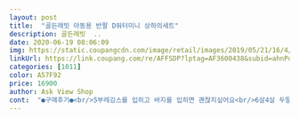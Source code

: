 ```yaml
---
layout: post 
title:  "골든래빗 아동용 반팔 D워터미니 상하의세트" 
description: 골든래빗  ..
date: 2020-06-19 08:06:09 
img: https://static.coupangcdn.com/image/retail/images/2019/05/21/16/4/248d30e5-7609-4061-880e-78dcfdfcfb48.jpg 
linkUrl: https://link.coupang.com/re/AFFSDP?lptag=AF3600438&subid=ahnPublicAsk&pageKey=225521845&itemId=713023908&vendorItemId=4808516648&traceid=V0-113-7e4b4b71496722d8 
categories: [1011] 
color: A57F92 
price: 16900 
author: Ask View Shop 
cont:  "●구매후기●<br/>5부레깅스를 입히고 바지를 입히면 괜찮지싶어요<br/>6살4살 두딸랑구입히려고 구매했어요<br/>6세 여아이구요 몸무게 25키로 키는 113센티입니다<br/>그냥 입혀요<br/>그래도 아이가 예쁘고 편하다고 해서<br/>너무 이쁘네요<br/>바지단이 약간 짧은듯해서 자칫잘못하면 빤쮸가 보일거같아요<br/>받자마자 뜯어보니 삥꾸삥꾸한게 넘 예뻐요ㅋㅋ<br/>사이즈 상세하게 안봐서 엄청 큰걸 샀다는... <br/> 7호만 보고 맞는걸지알고 주문한건데 입혀보지도 않고 바로 세탁해서 입히니 엄청 크네요.<br/>.<br/>ㅠㅠ 사이즈만 맞으면 이쁠텐데... <br/>아쉬운데로 그냥 크게 입힙니다ㅎㅎ<br/>사촌끼리 3남매 입으려고 주문했어요<br/>상의는 오버핏이에요.<br/><br/>엑스라지 시켰는데 박스티처럼 여유있네요<br/>이렇게 귀여워도 되는건가요ㅋㅋㅋ<br/>이쁩니다  저희애가 통통한 체격이라 내년엔 못입을듯해요ㅜㅜ<br/>티는 내년까진 입을듯ㅈ한데 바지는 딱맞아요<br/>핑크 젤 큰아이 입었고 키 110  몸무게 20 인데<br/>하의는 짧은 편이에요.<br/><br/>5부레깅스를 입히고 바지를 입히면 괜찮지싶어요<br/>6살4살 두딸랑구입히려고 구매했어요<br/>6세 여아이구요 몸무게 25키로 키는 113센티입니다<br/>그냥 입혀요<br/>그래도 아이가 예쁘고 편하다고 해서<br/>너무 이쁘네요<br/>바지단이 약간 짧은듯해서 자칫잘못하면 빤쮸가 보일거같아요<br/>받자마자 뜯어보니 삥꾸삥꾸한게 넘 예뻐요ㅋㅋ<br/>사이즈 상세하게 안봐서 엄청 큰걸 샀다는... <br/> 7호만 보고 맞는걸지알고 주문한건데 입혀보지도 않고 바로 세탁해서 입히니 엄청 크네요.<br/>.<br/>ㅠㅠ 사이즈만 맞으면 이쁠텐데... <br/>아쉬운데로 그냥 크게 입힙니다ㅎㅎ<br/>사촌끼리 3남매 입으려고 주문했어요<br/>상의는 오버핏이에요.<br/><br/>엑스라지 시켰는데 박스티처럼 여유있네요<br/>이렇게 귀여워도 되는건가요ㅋㅋㅋ<br/>이쁩니다  저희애가 통통한 체격이라 내년엔 못입을듯해요ㅜㅜ<br/>티는 내년까진 입을듯ㅈ한데 바지는 딱맞아요<br/>핑크 젤 큰아이 입었고 키 110  몸무게 20 인데<br/>하의는 짧은 편이에요.<br/><br/>5부레깅스를 입히고 바지를 입히면 괜찮지싶어요<br/>6살4살 두딸랑구입히려고 구매했어요<br/>6세 여아이구요 몸무게 25키로 키는 113센티입니다<br/>그냥 입혀요<br/>그래도 아이가 예쁘고 편하다고 해서<br/>너무 이쁘네요<br/>바지단이 약간 짧은듯해서 자칫잘못하면 빤쮸가 보일거같아요<br/>받자마자 뜯어보니 삥꾸삥꾸한게 넘 예뻐요ㅋㅋ<br/>사이즈 상세하게 안봐서 엄청 큰걸 샀다는... <br/> 7호만 보고 맞는걸지알고 주문한건데 입혀보지도 않고 바로 세탁해서 입히니 엄청 크네요.<br/>.<br/>ㅠㅠ 사이즈만 맞으면 이쁠텐데... <br/>아쉬운데로 그냥 크게 입힙니다ㅎㅎ<br/>사촌끼리 3남매 입으려고 주문했어요<br/>상의는 오버핏이에요.<br/><br/>엑스라지 시켰는데 박스티처럼 여유있네요<br/>이렇게 귀여워도 되는건가요ㅋㅋㅋ<br/>이쁩니다  저희애가 통통한 체격이라 내년엔 못입을듯해요ㅜㅜ<br/>티는 내년까진 입을듯ㅈ한데 바지는 딱맞아요<br/>핑크 젤 큰아이 입었고 키 110  몸무게 20 인데<br/>하의는 짧은 편이에요.<br/><br/>" 
---
```

